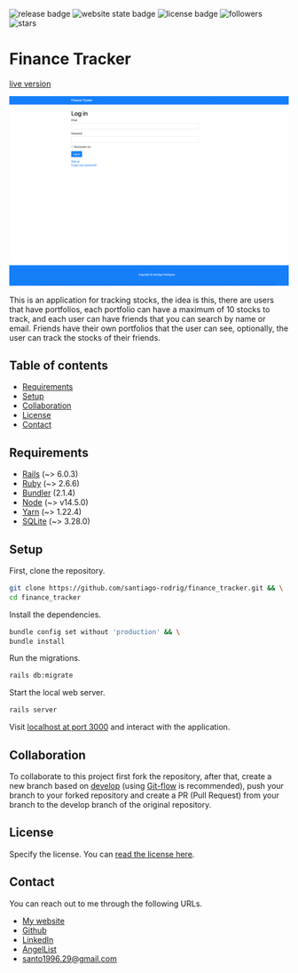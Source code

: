 <!-- place all the badges here -->
![release badge](https://img.shields.io/github/v/release/santiago-rodrig/finance_tracker)
![website state badge](https://img.shields.io/website?down_color=lightgrey&down_message=offline&up_color=green&up_message=online&url=https%3A%2F%2Fsrodrig-finance-tracker.herokuapp.com%2F)
![license badge](https://img.shields.io/github/license/santiago-rodrig/finance_tracker)
![followers](https://img.shields.io/github/followers/santiago-rodrig?style=social)
![stars](https://img.shields.io/github/stars/santiago-rodrig/finance_tracker?style=social)

# Finance Tracker

[live version](https://srodrig-finance-tracker.herokuapp.com)

![app gif demo](./doc/demo.gif)

This is an application for tracking stocks, the idea is this, there are users
that have portfolios, each portfolio can have a maximum of 10 stocks to track,
and each user can have friends that you can search by name or email. Friends
have their own portfolios that the user can see, optionally, the user can
track the stocks of their friends.

## Table of contents

- [Requirements](https://github.com/santiago-rodrig/finance_tracker#requirements)
- [Setup](https://github.com/santiago-rodrig/finance_tracker#setup)
- [Collaboration](https://github.com/santiago-rodrig/finance_tracker#collaboration)
- [License](https://github.com/santiago-rodrig/finance_tracker#license)
- [Contact](https://github.com/santiago-rodrig/finance_tracker#contact)

## Requirements

- [Rails](https://rubyonrails.org/) (~> 6.0.3)
- [Ruby](https://www.ruby-lang.org/en/) (~> 2.6.6)
- [Bundler](https://bundler.io/v2.1/#getting-started) (2.1.4)
- [Node](https://nodejs.org/en/) (~> v14.5.0)
- [Yarn](https://yarnpkg.com/getting-started/install) (~> 1.22.4)
- [SQLite](https://www.sqlite.org/index.html) (~> 3.28.0)

## Setup

First, clone the repository.

```sh
git clone https://github.com/santiago-rodrig/finance_tracker.git && \
cd finance_tracker
```

Install the dependencies.

```sh
bundle config set without 'production' && \
bundle install
```

Run the migrations.

```sh
rails db:migrate
```

Start the local web server.

```sh
rails server
```

Visit [localhost at port 3000](http://localhost:3000) and interact with the application.

## Collaboration

To collaborate to this project first fork the repository, after that, create a new branch based
on [develop](https://github.com/santiago-rodrig/finance_tracker/tree/develop)
(using [Git-flow](https://nvie.com/posts/a-successful-git-branching-model/)
is recommended), push your branch to your forked repository and create a PR (Pull Request)
from your branch to the develop branch of the original repository.

## License

Specify the license. You can [read the license here](./LICENSE).

## Contact

You can reach out to me through the following URLs.

- [My website](https://santiagorodriguez.dev)
- [Github](https://github.com/santiago-rodrig)
- [LinkedIn](https://www.linkedin.com/in/santiago-andres-rodriguez-marquez/)
- [AngelList](https://angel.co/u/santiago-andres-rodriguez-marquez)
- [santo1996.29@gmail.com](mailto:santo1996.29@gmail.com)
